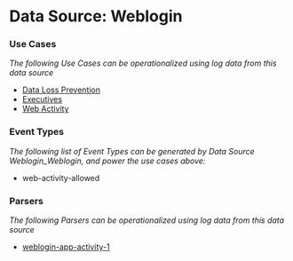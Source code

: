 Data Source: Weblogin
=====================

### Use Cases

_The following Use Cases can be operationalized using log data from this data source_

* [Data Loss Prevention](usecase_data_loss_prevention.md)
* [Executives](usecase_executives.md)
* [Web Activity](usecase_web_activity.md)


### Event Types

_The following list of Event Types can be generated by Data Source Weblogin_Weblogin, and power the use cases above:_

- web-activity-allowed


### Parsers

_The following Parsers can be operationalized using log data from this data source_

* [weblogin-app-activity-1](parserContent_weblogin-app-activity-1.md)
